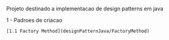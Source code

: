 Projeto destinado a implementacao de design patterns em java 


1 - Padroes de criacao 

	[1.1 Factory Method](designPatternJava/FactoryMethod)
